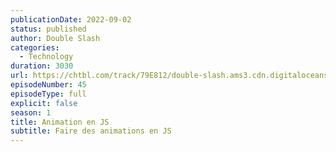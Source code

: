 ```yaml
---
publicationDate: 2022-09-02
status: published
author: Double Slash
categories:
  - Technology
duration: 3030
url: https://chtbl.com/track/79E812/double-slash.ams3.cdn.digitaloceanspaces.com/DS_045_animeJS.mp3
episodeNumber: 45
episodeType: full
explicit: false
season: 1
title: Animation en JS
subtitle: Faire des animations en JS
---
```

